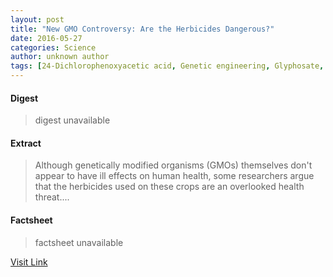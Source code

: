 ```yaml
---
layout: post
title: "New GMO Controversy: Are the Herbicides Dangerous?"
date: 2016-05-27
categories: Science
author: unknown author
tags: [24-Dichlorophenoxyacetic acid, Genetic engineering, Glyphosate, Herbicide, Genetically modified crops, Genetically modified food, Agent Orange, Agriculture, Genetically modified organism, Health, Biology]
---
```



#### Digest
>digest unavailable

#### Extract
>Although genetically modified organisms (GMOs) themselves don't appear to have ill effects on human health, some researchers argue that the herbicides used on these crops are an overlooked health threat....

#### Factsheet
>factsheet unavailable

[Visit Link](http://www.livescience.com/51917-gmo-herbicides-health.html)


